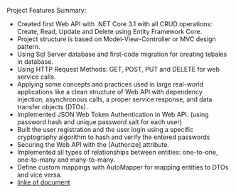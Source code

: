  Project Features Summary:
 + Created first Web API with .NET Core 3.1 with all CRUD operations: Create, Read, Update and Delete using Entity Framework Core.
 + Project structure is based on Model-View-Controller or MVC design pattern.
 + Using Sql Server database and first-code migration for creating tebales in database.
 + Using HTTP Request Methods: GET, POST, PUT and DELETE for web service calls.
 + Applying some concepts and practices used in large real-world applications like a clean structure of Web API with dependency injection, asynchronous calls, a proper service response, and data transfer objects (DTOs).
 + Implemented JSON Web Token Authentication in Web API. (using password hash and unique password salt for each user)
 + Built the user registration and the user login using a specific cryptography algorithm to hash and verify the entered passwords
 + Securing the Web API with the [Authorize] attribute.
 + Implemented all types of relationships between entities: one-to-one, one-to-many and many-to-many.
 + Define custom mappings with AutoMapper for mapping entities to DTOs and vice versa.
 + [linke of document](https://dev.to/_patrickgod/net-core-3-1-web-api-entity-framework-jumpstart-part-1-4jla)
